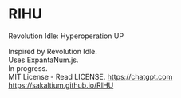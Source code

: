 # RIHU
Revolution Idle: Hyperoperation UP

Inspired by Revolution Idle.<br>
Uses ExpantaNum.js.<br>
In progress.<br>
MIT License - Read LICENSE.
https://chatgpt.com
https://sakaltium.github.io/RIHU
